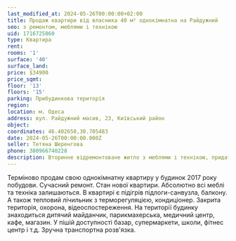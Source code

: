 ```yaml
---
last_modified_at: 2024-05-26T00:00:00+02:00
title: Продаж квартири від власника 40 м² однокімнатна на Райдужний
seo: з ремонтом, меблями і технікою
uid: 1716725860
type: Квартира
rent:
rooms: '1'
surface: '40'
surface_land:
price: $34900
price_sqmt:
floor: '13'
floors: '15'
parking: Прибудинкова територія
region:
location: м. Одеса
address: вул. Райдужний масив, 23, Київський район
object:
coordinates: 46.402650,30.705483
date: 2024-05-26T00:00:00.000Z
seller: Тетяна Шеренгова
phone: 380966740228
description: Вторинне відремонтоване житло з меблями і технікою, придатне і готове для проживання
---
```


Терміново продам свою однокімнатну квартиру у будинок 2017 року побудови. Сучасний ремонт. Стан нової квартири. Абсолютно всі меблі та техніка залишаються. В квартирі є підігрів підлоги-санвузла, балкону. А також тепловий лічильник з терморегуляцією, кондиціонер. Закрита територія, охорона, відеоспостереження. На території будинку знаходиться дитячий майданчик, парикмахерська, медичний центр, кафе, магазин. У пішій доступності базар, супермаркети, школи, фітнес центр і т.д. Зручна транспортна розв'язка.
